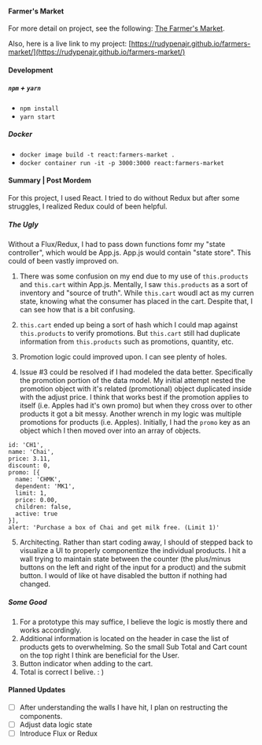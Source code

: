 #### Farmer's Market

For more detail on project, see the following: [The Farmer's Market](https://gist.github.com/keithhigbee/0473b604b067a0b945ceea845dde419e).

Also, here is a live link to my project: [https://rudypenajr.github.io/farmers-market/](https://rudypenajr.github.io/farmers-market/)

#### Development
##### `npm` + `yarn`
- `npm install`
- `yarn start`

##### Docker
- `docker image build -t react:farmers-market .`
- `docker container run -it -p 3000:3000 react:farmers-market`

#### Summary | Post Mordem
For this project, I used React. I tried to do without Redux but after some struggles, I realized Redux could of been helpful.

##### The Ugly
Without a Flux/Redux, I had to pass down functions fomr my "state controller", which would be App.js.
App.js would contain "state store". This could of been vastly improved on. 

1. There was some confusion on my end due to my use of `this.products` and `this.cart` within App.js. Mentally, I saw `this.products` as a sort of inventory and "source of truth". While `this.cart` woudl act as my curren state, knowing what the consumer has placed in the cart. Despite that, I can see how that is a bit confusing.

2. `this.cart` ended up being a sort of hash which I could map against `this.products` to verify promotions. But `this.cart` still had duplicate information from `this.products` such as promotions, quantity, etc.

3. Promotion logic could improved upon. I can see plenty of holes.

4. Issue #3 could be resolved if I had modeled the data better. Specifically the promotion portion of the data model. My initial attempt nested the promotion object with it's related (promotional) object duplicated inside with the adjust price. I think that works best if the promotion applies to itself (i.e. Apples had it's own promo) but when they cross over to other products it got a bit messy. Another wrench in my logic was multiple promotions for products (i.e. Apples). Initially, I had the `promo` key as an object which I then moved over into an array of objects.

```
id: 'CH1',
name: 'Chai',
price: 3.11,
discount: 0,
promo: [{
  name: 'CHMK',
  dependent: 'MK1',
  limit: 1,
  price: 0.00,
  children: false,
  active: true
}],
alert: 'Purchase a box of Chai and get milk free. (Limit 1)'
```

5. Architecting. Rather than start coding away, I should of stepped back to visualize a UI to properly componentize the individual products. I hit a wall trying to maintain state between the counter (the plus/minus buttons on the left and right of the input for a product) and the submit button. I would of like ot have disabled the button if nothing had changed.


##### Some Good

1. For a prototype this may suffice, I believe the logic is mostly there and works accordingly. 
2. Additional information is located on the header in case the list of products gets to overwhelming. So the small Sub Total and Cart count on the top right I think are beneficial for the User.
3. Button indicator when adding to the cart.
4. Total is correct I belive. : )

#### Planned Updates
- [ ] After understanding the walls I have hit, I plan on restructing the components. 
- [ ] Adjust data logic state
- [ ] Introduce Flux or Redux